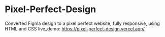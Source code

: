 # Pixel-Perfect-Design
Converted Figma design to a pixel perfect website, fully responsive, using HTML and CSS 
live_demo: https://pixel-perfect-design.vercel.app/

